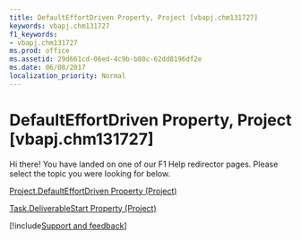 ```yaml
---
title: DefaultEffortDriven Property, Project [vbapj.chm131727]
keywords: vbapj.chm131727
f1_keywords:
- vbapj.chm131727
ms.prod: office
ms.assetid: 29d661cd-06ed-4c9b-b80c-62dd8196df2e
ms.date: 06/08/2017
localization_priority: Normal
---
```



# DefaultEffortDriven Property, Project [vbapj.chm131727]

Hi there! You have landed on one of our F1 Help redirector pages. Please select the topic you were looking for below.

[Project.DefaultEffortDriven Property (Project)](https://msdn.microsoft.com/library/2af7c41d-630f-1cda-7473-36eb49f400f4%28Office.15%29.aspx)

[Task.DeliverableStart Property (Project)](https://msdn.microsoft.com/library/8d5df8de-e564-78c5-c2f0-d7096dc35b32%28Office.15%29.aspx)

[!include[Support and feedback](~/includes/feedback-boilerplate.md)]